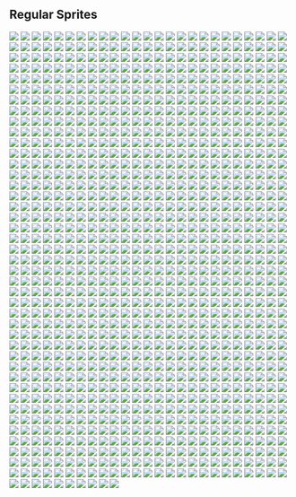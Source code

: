 ## Regular Sprites
![](static/regular/bronzor.png)
![](static/regular/leafeon.png)
![](static/regular/beldum.png)
![](static/regular/shiftry.png)
![](static/regular/blitzle.png)
![](static/regular/dragalge.png)
![](static/regular/ledyba.png)
![](static/regular/porygon2.png)
![](static/regular/jangmo-o.png)
![](static/regular/snivy.png)
![](static/regular/cutiefly.png)
![](static/regular/furfrou-star.png)
![](static/regular/wimpod.png)
![](static/regular/sandygast.png)
![](static/regular/genesect-burn.png)
![](static/regular/lombre.png)
![](static/regular/lickitung.png)
![](static/regular/zoroark.png)
![](static/regular/lunala.png)
![](static/regular/hydreigon.png)
![](static/regular/cobalion.png)
![](static/regular/vulpix-alola.png)
![](static/regular/dwebble.png)
![](static/regular/salandit.png)
![](static/regular/minior-violet.png)
![](static/regular/politoed.png)
![](static/regular/trapinch.png)
![](static/regular/caterpie.png)
![](static/regular/bruxish.png)
![](static/regular/metagross-mega.png)
![](static/regular/skarmory.png)
![](static/regular/hoopa-unbound.png)
![](static/regular/rotom.png)
![](static/regular/darmanitan-zen.png)
![](static/regular/arceus-fire.png)
![](static/regular/drilbur.png)
![](static/regular/starly.png)
![](static/regular/vivillon-sandstorm.png)
![](static/regular/gastrodon.png)
![](static/regular/accelgor.png)
![](static/regular/graveler.png)
![](static/regular/swablu.png)
![](static/regular/scizor.png)
![](static/regular/vikavolt.png)
![](static/regular/mandibuzz.png)
![](static/regular/luvdisc.png)
![](static/regular/fennekin.png)
![](static/regular/simisage.png)
![](static/regular/glalie.png)
![](static/regular/piplup.png)
![](static/regular/finneon.png)
![](static/regular/piloswine.png)
![](static/regular/pinsir-mega.png)
![](static/regular/beedrill.png)
![](static/regular/diancie-mega.png)
![](static/regular/typhlosion.png)
![](static/regular/sandile.png)
![](static/regular/golurk.png)
![](static/regular/terrakion.png)
![](static/regular/gloom.png)
![](static/regular/turtonator.png)
![](static/regular/monferno.png)
![](static/regular/shiinotic.png)
![](static/regular/phantump.png)
![](static/regular/croagunk.png)
![](static/regular/ampharos.png)
![](static/regular/pichu.png)
![](static/regular/kommo-o.png)
![](static/regular/moltres.png)
![](static/regular/carnivine.png)
![](static/regular/ursaring.png)
![](static/regular/unown-h.png)
![](static/regular/venonat.png)
![](static/regular/servine.png)
![](static/regular/tentacruel.png)
![](static/regular/electrike.png)
![](static/regular/archeops.png)
![](static/regular/torkoal.png)
![](static/regular/talonflame.png)
![](static/regular/inkay.png)
![](static/regular/riolu.png)
![](static/regular/vivillon-poke-ball.png)
![](static/regular/unfezant.png)
![](static/regular/tapu-lele.png)
![](static/regular/genesect-shock.png)
![](static/regular/altaria-mega.png)
![](static/regular/psyduck.png)
![](static/regular/zweilous.png)
![](static/regular/litten.png)
![](static/regular/minccino.png)
![](static/regular/magby.png)
![](static/regular/unown-r.png)
![](static/regular/silvally-dark.png)
![](static/regular/chandelure.png)
![](static/regular/spewpa.png)
![](static/regular/pinsir.png)
![](static/regular/camerupt-mega.png)
![](static/regular/lairon.png)
![](static/regular/volcanion.png)
![](static/regular/volcarona.png)
![](static/regular/swellow.png)
![](static/regular/ponyta.png)
![](static/regular/whiscash.png)
![](static/regular/yanma.png)
![](static/regular/tornadus.png)
![](static/regular/panpour.png)
![](static/regular/rotom-mow.png)
![](static/regular/spoink.png)
![](static/regular/furfrou-dandy.png)
![](static/regular/pidove.png)
![](static/regular/omastar.png)
![](static/regular/pumpkaboo-small.png)
![](static/regular/sawsbuck-winter.png)
![](static/regular/greninja.png)
![](static/regular/mr-mime.png)
![](static/regular/salazzle.png)
![](static/regular/raichu.png)
![](static/regular/barboach.png)
![](static/regular/golisopod.png)
![](static/regular/vivillon-ocean.png)
![](static/regular/hakamo-o.png)
![](static/regular/darmanitan.png)
![](static/regular/keldeo-resolute.png)
![](static/regular/cosmoem.png)
![](static/regular/weavile.png)
![](static/regular/corphish.png)
![](static/regular/amaura.png)
![](static/regular/gourgeist-large.png)
![](static/regular/aron.png)
![](static/regular/minior.png)
![](static/regular/shellos-east.png)
![](static/regular/unown-d.png)
![](static/regular/smeargle.png)
![](static/regular/vivillon-tundra.png)
![](static/regular/arceus-dragon.png)
![](static/regular/glaceon.png)
![](static/regular/crabrawler.png)
![](static/regular/unown-exclamation.png)
![](static/regular/patrat.png)
![](static/regular/zorua.png)
![](static/regular/lilligant.png)
![](static/regular/dusclops.png)
![](static/regular/glameow.png)
![](static/regular/skiddo.png)
![](static/regular/anorith.png)
![](static/regular/garchomp-mega.png)
![](static/regular/victini.png)
![](static/regular/rattata-alola.png)
![](static/regular/metapod.png)
![](static/regular/delcatty.png)
![](static/regular/morelull.png)
![](static/regular/unown-c.png)
![](static/regular/phione.png)
![](static/regular/pikachu-pop-star.png)
![](static/regular/oricorio-pau.png)
![](static/regular/kyurem-black.png)
![](static/regular/wormadam.png)
![](static/regular/sneasel.png)
![](static/regular/latias.png)
![](static/regular/mankey.png)
![](static/regular/keldeo.png)
![](static/regular/hoopa.png)
![](static/regular/gengar.png)
![](static/regular/rampardos.png)
![](static/regular/charjabug.png)
![](static/regular/hippowdon.png)
![](static/regular/beedrill-mega.png)
![](static/regular/gliscor.png)
![](static/regular/tyrantrum.png)
![](static/regular/arceus-bug.png)
![](static/regular/fletchinder.png)
![](static/regular/geodude-alola.png)
![](static/regular/yamask.png)
![](static/regular/persian.png)
![](static/regular/weepinbell.png)
![](static/regular/sawsbuck.png)
![](static/regular/cherubi.png)
![](static/regular/milotic.png)
![](static/regular/slurpuff.png)
![](static/regular/banette.png)
![](static/regular/delibird.png)
![](static/regular/wingull.png)
![](static/regular/grotle.png)
![](static/regular/snubbull.png)
![](static/regular/combee.png)
![](static/regular/kricketot.png)
![](static/regular/arceus-flying.png)
![](static/regular/pineco.png)
![](static/regular/seedot.png)
![](static/regular/absol.png)
![](static/regular/spinarak.png)
![](static/regular/arceus.png)
![](static/regular/silvally-dragon.png)
![](static/regular/pikachu-hoenn-cap.png)
![](static/regular/cottonee.png)
![](static/regular/pelipper.png)
![](static/regular/tympole.png)
![](static/regular/pheromosa.png)
![](static/regular/burmy.png)
![](static/regular/toxicroak.png)
![](static/regular/chansey.png)
![](static/regular/barbaracle.png)
![](static/regular/dugtrio-alola.png)
![](static/regular/mesprit.png)
![](static/regular/whimsicott.png)
![](static/regular/shinx.png)
![](static/regular/ampharos-mega.png)
![](static/regular/bayleef.png)
![](static/regular/suicune.png)
![](static/regular/swanna.png)
![](static/regular/larvesta.png)
![](static/regular/noctowl.png)
![](static/regular/heatmor.png)
![](static/regular/watchog.png)
![](static/regular/clamperl.png)
![](static/regular/altaria.png)
![](static/regular/darkrai.png)
![](static/regular/wishiwashi.png)
![](static/regular/pikachu-libre.png)
![](static/regular/karrablast.png)
![](static/regular/jumpluff.png)
![](static/regular/unown-f.png)
![](static/regular/lopunny.png)
![](static/regular/unown-b.png)
![](static/regular/pachirisu.png)
![](static/regular/mismagius.png)
![](static/regular/mewtwo.png)
![](static/regular/mudkip.png)
![](static/regular/furfrou-debutante.png)
![](static/regular/graveler-alola.png)
![](static/regular/mantine.png)
![](static/regular/unown-v.png)
![](static/regular/shaymin.png)
![](static/regular/duskull.png)
![](static/regular/sunkern.png)
![](static/regular/nidoqueen.png)
![](static/regular/kartana.png)
![](static/regular/cherrim.png)
![](static/regular/arceus-dark.png)
![](static/regular/treecko.png)
![](static/regular/wormadam-sandy.png)
![](static/regular/emboar.png)
![](static/regular/gorebyss.png)
![](static/regular/burmy-sandy.png)
![](static/regular/drapion.png)
![](static/regular/ledian.png)
![](static/regular/jirachi.png)
![](static/regular/numel.png)
![](static/regular/ninetales.png)
![](static/regular/unown-z.png)
![](static/regular/silvally-ground.png)
![](static/regular/munna.png)
![](static/regular/lapras.png)
![](static/regular/wynaut.png)
![](static/regular/roselia.png)
![](static/regular/alakazam-mega.png)
![](static/regular/golbat.png)
![](static/regular/carbink.png)
![](static/regular/porygon-z.png)
![](static/regular/sandslash.png)
![](static/regular/makuhita.png)
![](static/regular/weezing.png)
![](static/regular/jolteon.png)
![](static/regular/spheal.png)
![](static/regular/tapu-koko.png)
![](static/regular/sawsbuck-summer.png)
![](static/regular/helioptile.png)
![](static/regular/reshiram.png)
![](static/regular/silvally-electric.png)
![](static/regular/landorus.png)
![](static/regular/stakataka.png)
![](static/regular/scolipede.png)
![](static/regular/miltank.png)
![](static/regular/totodile.png)
![](static/regular/vivillon-icy-snow.png)
![](static/regular/deino.png)
![](static/regular/houndoom-mega.png)
![](static/regular/necrozma-dawn.png)
![](static/regular/floette-eternal.png)
![](static/regular/absol-mega.png)
![](static/regular/chinchou.png)
![](static/regular/oricorio-sensu.png)
![](static/regular/vanilluxe.png)
![](static/regular/swadloon.png)
![](static/regular/persian-alola.png)
![](static/regular/groudon.png)
![](static/regular/koffing.png)
![](static/regular/yungoos.png)
![](static/regular/granbull.png)
![](static/regular/leavanny.png)
![](static/regular/axew.png)
![](static/regular/krookodile.png)
![](static/regular/brionne.png)
![](static/regular/lycanroc-dusk.png)
![](static/regular/sliggoo.png)
![](static/regular/pumpkaboo.png)
![](static/regular/aerodactyl-mega.png)
![](static/regular/gengar-mega.png)
![](static/regular/darumaka.png)
![](static/regular/chingling.png)
![](static/regular/pawniard.png)
![](static/regular/dragonite.png)
![](static/regular/minior-blue.png)
![](static/regular/bellossom.png)
![](static/regular/manectric-mega.png)
![](static/regular/kadabra.png)
![](static/regular/charmeleon.png)
![](static/regular/kangaskhan-mega.png)
![](static/regular/florges-blue.png)
![](static/regular/crawdaunt.png)
![](static/regular/tapu-fini.png)
![](static/regular/silvally-fairy.png)
![](static/regular/flabebe.png)
![](static/regular/oranguru.png)
![](static/regular/mienshao.png)
![](static/regular/gardevoir-mega.png)
![](static/regular/masquerain.png)
![](static/regular/flygon.png)
![](static/regular/hitmonlee.png)
![](static/regular/claydol.png)
![](static/regular/aegislash-blade.png)
![](static/regular/pyroar.png)
![](static/regular/paras.png)
![](static/regular/lileep.png)
![](static/regular/shellder.png)
![](static/regular/slakoth.png)
![](static/regular/drowzee.png)
![](static/regular/swirlix.png)
![](static/regular/corsola.png)
![](static/regular/audino-mega.png)
![](static/regular/litwick.png)
![](static/regular/burmy-trash.png)
![](static/regular/hariyama.png)
![](static/regular/deoxys-speed.png)
![](static/regular/girafarig.png)
![](static/regular/pidgey.png)
![](static/regular/vulpix.png)
![](static/regular/cloyster.png)
![](static/regular/exploud.png)
![](static/regular/silvally-fighting.png)
![](static/regular/bergmite.png)
![](static/regular/tapu-bulu.png)
![](static/regular/zeraora.png)
![](static/regular/magearna-original.png)
![](static/regular/braviary.png)
![](static/regular/tornadus-therian.png)
![](static/regular/swampert-mega.png)
![](static/regular/arceus-ghost.png)
![](static/regular/manaphy.png)
![](static/regular/jynx.png)
![](static/regular/regirock.png)
![](static/regular/minior-green.png)
![](static/regular/tynamo.png)
![](static/regular/machop.png)
![](static/regular/klang.png)
![](static/regular/muk.png)
![](static/regular/genesect.png)
![](static/regular/floatzel.png)
![](static/regular/bastiodon.png)
![](static/regular/vivillon-marine.png)
![](static/regular/illumise.png)
![](static/regular/salamence-mega.png)
![](static/regular/mew.png)
![](static/regular/lunatone.png)
![](static/regular/gallade.png)
![](static/regular/skorupi.png)
![](static/regular/stoutland.png)
![](static/regular/trumbeak.png)
![](static/regular/mudbray.png)
![](static/regular/heliolisk.png)
![](static/regular/cacnea.png)
![](static/regular/liepard.png)
![](static/regular/dunsparce.png)
![](static/regular/ralts.png)
![](static/regular/voltorb.png)
![](static/regular/porygon.png)
![](static/regular/natu.png)
![](static/regular/raticate-alola.png)
![](static/regular/combusken.png)
![](static/regular/yveltal.png)
![](static/regular/rhyperior.png)
![](static/regular/floette-blue.png)
![](static/regular/sentret.png)
![](static/regular/snorlax.png)
![](static/regular/prinplup.png)
![](static/regular/tauros.png)
![](static/regular/farfetchd.png)
![](static/regular/munchlax.png)
![](static/regular/butterfree.png)
![](static/regular/oddish.png)
![](static/regular/buneary.png)
![](static/regular/linoone.png)
![](static/regular/tentacool.png)
![](static/regular/hoppip.png)
![](static/regular/mareanie.png)
![](static/regular/togedemaru.png)
![](static/regular/deerling-summer.png)
![](static/regular/drampa.png)
![](static/regular/klink.png)
![](static/regular/muk-alola.png)
![](static/regular/rhyhorn.png)
![](static/regular/misdreavus.png)
![](static/regular/growlithe.png)
![](static/regular/exeggutor-alola.png)
![](static/regular/shroomish.png)
![](static/regular/kakuna.png)
![](static/regular/chimchar.png)
![](static/regular/deerling-winter.png)
![](static/regular/horsea.png)
![](static/regular/torracat.png)
![](static/regular/gothita.png)
![](static/regular/glalie-mega.png)
![](static/regular/zapdos.png)
![](static/regular/woobat.png)
![](static/regular/jigglypuff.png)
![](static/regular/cubone.png)
![](static/regular/carvanha.png)
![](static/regular/goomy.png)
![](static/regular/skrelp.png)
![](static/regular/beartic.png)
![](static/regular/incineroar.png)
![](static/regular/alomomola.png)
![](static/regular/garchomp.png)
![](static/regular/tangrowth.png)
![](static/regular/gothitelle.png)
![](static/regular/honedge.png)
![](static/regular/lurantis.png)
![](static/regular/wormadam-trash.png)
![](static/regular/unown-p.png)
![](static/regular/zekrom.png)
![](static/regular/bisharp.png)
![](static/regular/latios-mega.png)
![](static/regular/raikou.png)
![](static/regular/pikachu-original-cap.png)
![](static/regular/mawile-mega.png)
![](static/regular/deoxys-attack.png)
![](static/regular/pikipek.png)
![](static/regular/houndoom.png)
![](static/regular/vespiquen.png)
![](static/regular/cosmog.png)
![](static/regular/magmar.png)
![](static/regular/floette-yellow.png)
![](static/regular/meowstic.png)
![](static/regular/bidoof.png)
![](static/regular/groudon-primal.png)
![](static/regular/smoochum.png)
![](static/regular/entei.png)
![](static/regular/vivillon-jungle.png)
![](static/regular/clawitzer.png)
![](static/regular/zygarde-complete.png)
![](static/regular/silvally-flying.png)
![](static/regular/aurorus.png)
![](static/regular/simisear.png)
![](static/regular/arceus-fighting.png)
![](static/regular/klefki.png)
![](static/regular/xurkitree.png)
![](static/regular/murkrow.png)
![](static/regular/dartrix.png)
![](static/regular/vaporeon.png)
![](static/regular/feebas.png)
![](static/regular/feraligatr.png)
![](static/regular/marill.png)
![](static/regular/swampert.png)
![](static/regular/swalot.png)
![](static/regular/mienfoo.png)
![](static/regular/unown-i.png)
![](static/regular/electabuzz.png)
![](static/regular/ivysaur.png)
![](static/regular/cacturne.png)
![](static/regular/seaking.png)
![](static/regular/minun.png)
![](static/regular/larvitar.png)
![](static/regular/mewtwo-mega-y.png)
![](static/regular/cranidos.png)
![](static/regular/conkeldurr.png)
![](static/regular/ducklett.png)
![](static/regular/kangaskhan.png)
![](static/regular/buzzwole.png)
![](static/regular/magnezone.png)
![](static/regular/pangoro.png)
![](static/regular/deerling.png)
![](static/regular/unown-u.png)
![](static/regular/sealeo.png)
![](static/regular/silvally-ghost.png)
![](static/regular/reuniclus.png)
![](static/regular/crabominable.png)
![](static/regular/marowak.png)
![](static/regular/unown-y.png)
![](static/regular/gumshoos.png)
![](static/regular/vivillon-sun.png)
![](static/regular/mightyena.png)
![](static/regular/diglett-alola.png)
![](static/regular/palkia.png)
![](static/regular/fomantis.png)
![](static/regular/tranquill.png)
![](static/regular/wartortle.png)
![](static/regular/baltoy.png)
![](static/regular/unown-g.png)
![](static/regular/vullaby.png)
![](static/regular/naganadel.png)
![](static/regular/lycanroc.png)
![](static/regular/cleffa.png)
![](static/regular/meganium.png)
![](static/regular/musharna.png)
![](static/regular/rufflet.png)
![](static/regular/meowth-alola.png)
![](static/regular/lucario.png)
![](static/regular/grimer-alola.png)
![](static/regular/igglybuff.png)
![](static/regular/ho-oh.png)
![](static/regular/abomasnow-mega.png)
![](static/regular/seel.png)
![](static/regular/meloetta.png)
![](static/regular/swinub.png)
![](static/regular/dodrio.png)
![](static/regular/avalugg.png)
![](static/regular/relicanth.png)
![](static/regular/unown-n.png)
![](static/regular/wailord.png)
![](static/regular/sharpedo-mega.png)
![](static/regular/rattata.png)
![](static/regular/arceus-poison.png)
![](static/regular/geodude.png)
![](static/regular/golduck.png)
![](static/regular/victreebel.png)
![](static/regular/silvally-ice.png)
![](static/regular/araquanid.png)
![](static/regular/sharpedo.png)
![](static/regular/ribombee.png)
![](static/regular/vivillon.png)
![](static/regular/pikachu-unova-cap.png)
![](static/regular/silvally-bug.png)
![](static/regular/roggenrola.png)
![](static/regular/chatot.png)
![](static/regular/rowlet.png)
![](static/regular/ekans.png)
![](static/regular/braixen.png)
![](static/regular/aegislash.png)
![](static/regular/kricketune.png)
![](static/regular/sudowoodo.png)
![](static/regular/unown-m.png)
![](static/regular/amoonguss.png)
![](static/regular/gulpin.png)
![](static/regular/rhydon.png)
![](static/regular/nuzleaf.png)
![](static/regular/omanyte.png)
![](static/regular/oshawott.png)
![](static/regular/vigoroth.png)
![](static/regular/sandshrew.png)
![](static/regular/herdier.png)
![](static/regular/azelf.png)
![](static/regular/exeggutor.png)
![](static/regular/doduo.png)
![](static/regular/ninjask.png)
![](static/regular/pichu-spiky-eared.png)
![](static/regular/zubat.png)
![](static/regular/xerneas.png)
![](static/regular/gligar.png)
![](static/regular/scyther.png)
![](static/regular/mawile.png)
![](static/regular/excadrill.png)
![](static/regular/eevee.png)
![](static/regular/meloetta-pirouette.png)
![](static/regular/trevenant.png)
![](static/regular/shellos.png)
![](static/regular/blissey.png)
![](static/regular/marshtomp.png)
![](static/regular/rotom-frost.png)
![](static/regular/chimecho.png)
![](static/regular/nosepass.png)
![](static/regular/empoleon.png)
![](static/regular/shuckle.png)
![](static/regular/cinccino.png)
![](static/regular/kyogre-primal.png)
![](static/regular/wailmer.png)
![](static/regular/purrloin.png)
![](static/regular/togepi.png)
![](static/regular/krokorok.png)
![](static/regular/staravia.png)
![](static/regular/passimian.png)
![](static/regular/skuntank.png)
![](static/regular/nidoran-m.png)
![](static/regular/cryogonal.png)
![](static/regular/frillish.png)
![](static/regular/crobat.png)
![](static/regular/pansear.png)
![](static/regular/kyogre.png)
![](static/regular/arceus-ice.png)
![](static/regular/floette-white.png)
![](static/regular/plusle.png)
![](static/regular/dugtrio.png)
![](static/regular/ludicolo.png)
![](static/regular/charizard.png)
![](static/regular/bewear.png)
![](static/regular/fearow.png)
![](static/regular/vibrava.png)
![](static/regular/gourgeist.png)
![](static/regular/aggron-mega.png)
![](static/regular/bronzong.png)
![](static/regular/lycanroc-midnight.png)
![](static/regular/floette.png)
![](static/regular/marowak-alola.png)
![](static/regular/throh.png)
![](static/regular/snorunt.png)
![](static/regular/flabebe-blue.png)
![](static/regular/mudsdale.png)
![](static/regular/vanillish.png)
![](static/regular/gogoat.png)
![](static/regular/xerneas-active.png)
![](static/regular/trubbish.png)
![](static/regular/pidgeot.png)
![](static/regular/duosion.png)
![](static/regular/vivillon-modern.png)
![](static/regular/durant.png)
![](static/regular/meditite.png)
![](static/regular/boldore.png)
![](static/regular/houndour.png)
![](static/regular/marshadow.png)
![](static/regular/hoothoot.png)
![](static/regular/wurmple.png)
![](static/regular/sceptile-mega.png)
![](static/regular/zebstrika.png)
![](static/regular/palpitoad.png)
![](static/regular/grumpig.png)
![](static/regular/togekiss.png)
![](static/regular/poochyena.png)
![](static/regular/kingler.png)
![](static/regular/frogadier.png)
![](static/regular/gardevoir.png)
![](static/regular/mime-jr.png)
![](static/regular/furfrou-matron.png)
![](static/regular/thundurus-therian.png)
![](static/regular/chikorita.png)
![](static/regular/froslass.png)
![](static/regular/primeape.png)
![](static/regular/lumineon.png)
![](static/regular/nidorina.png)
![](static/regular/toucannon.png)
![](static/regular/flaaffy.png)
![](static/regular/sunflora.png)
![](static/regular/elekid.png)
![](static/regular/sceptile.png)
![](static/regular/aggron.png)
![](static/regular/gabite.png)
![](static/regular/xatu.png)
![](static/regular/salamence.png)
![](static/regular/genesect-chill.png)
![](static/regular/scizor-mega.png)
![](static/regular/vivillon-elegant.png)
![](static/regular/cresselia.png)
![](static/regular/arbok.png)
![](static/regular/unown-q.png)
![](static/regular/vivillon-continental.png)
![](static/regular/latios.png)
![](static/regular/decidueye.png)
![](static/regular/whirlipede.png)
![](static/regular/pikachu-phd.png)
![](static/regular/raticate.png)
![](static/regular/clefairy.png)
![](static/regular/magikarp.png)
![](static/regular/oricorio-pom-pom.png)
![](static/regular/pikachu-alola-cap.png)
![](static/regular/shelgon.png)
![](static/regular/metang.png)
![](static/regular/heatran.png)
![](static/regular/pikachu-belle.png)
![](static/regular/aerodactyl.png)
![](static/regular/octillery.png)
![](static/regular/vivillon-polar.png)
![](static/regular/arceus-steel.png)
![](static/regular/bibarel.png)
![](static/regular/wishiwashi-school.png)
![](static/regular/tropius.png)
![](static/regular/kirlia.png)
![](static/regular/magmortar.png)
![](static/regular/aipom.png)
![](static/regular/bonsly.png)
![](static/regular/blaziken.png)
![](static/regular/samurott.png)
![](static/regular/jellicent.png)
![](static/regular/silvally-grass.png)
![](static/regular/luxio.png)
![](static/regular/dewott.png)
![](static/regular/slowpoke.png)
![](static/regular/dedenne.png)
![](static/regular/croconaw.png)
![](static/regular/stufful.png)
![](static/regular/comfey.png)
![](static/regular/sableye-mega.png)
![](static/regular/abomasnow.png)
![](static/regular/vivillon-high-plains.png)
![](static/regular/vivillon-fancy.png)
![](static/regular/beheeyem.png)
![](static/regular/vivillon-river.png)
![](static/regular/minior-orange.png)
![](static/regular/steenee.png)
![](static/regular/tyranitar-mega.png)
![](static/regular/machamp.png)
![](static/regular/genesect-douse.png)
![](static/regular/maractus.png)
![](static/regular/komala.png)
![](static/regular/simipour.png)
![](static/regular/phanpy.png)
![](static/regular/mewtwo-mega-x.png)
![](static/regular/furfrou-pharaoh.png)
![](static/regular/spearow.png)
![](static/regular/bellsprout.png)
![](static/regular/silvally-rock.png)
![](static/regular/galvantula.png)
![](static/regular/unown-e.png)
![](static/regular/qwilfish.png)
![](static/regular/gourgeist-super.png)
![](static/regular/kyurem.png)
![](static/regular/chesnaught.png)
![](static/regular/castform-rainy.png)
![](static/regular/shieldon.png)
![](static/regular/deoxys-defense.png)
![](static/regular/lopunny-mega.png)
![](static/regular/pumpkaboo-large.png)
![](static/regular/uxie.png)
![](static/regular/diglett.png)
![](static/regular/azumarill.png)
![](static/regular/malamar.png)
![](static/regular/silvally-fire.png)
![](static/regular/gyarados.png)
![](static/regular/binacle.png)
![](static/regular/furfrou.png)
![](static/regular/hitmonchan.png)
![](static/regular/swoobat.png)
![](static/regular/bouffalant.png)
![](static/regular/remoraid.png)
![](static/regular/silvally-psychic.png)
![](static/regular/pikachu-sinnoh-cap.png)
![](static/regular/scraggy.png)
![](static/regular/delphox.png)
![](static/regular/electivire.png)
![](static/regular/seadra.png)
![](static/regular/castform-sunny.png)
![](static/regular/lillipup.png)
![](static/regular/electrode.png)
![](static/regular/carracosta.png)
![](static/regular/steelix-mega.png)
![](static/regular/charizard-mega-y.png)
![](static/regular/flareon.png)
![](static/regular/pikachu-cosplay.png)
![](static/regular/unown-k.png)
![](static/regular/starmie.png)
![](static/regular/necrozma-ultra.png)
![](static/regular/venipede.png)
![](static/regular/oricorio.png)
![](static/regular/machoke.png)
![](static/regular/cradily.png)
![](static/regular/purugly.png)
![](static/regular/taillow.png)
![](static/regular/mareep.png)
![](static/regular/gastly.png)
![](static/regular/heracross.png)
![](static/regular/latias-mega.png)
![](static/regular/meowth.png)
![](static/regular/heracross-mega.png)
![](static/regular/shelmet.png)
![](static/regular/turtwig.png)
![](static/regular/dratini.png)
![](static/regular/tangela.png)
![](static/regular/celebi.png)
![](static/regular/tirtouga.png)
![](static/regular/goodra.png)
![](static/regular/cubchoo.png)
![](static/regular/minior-red.png)
![](static/regular/kabutops.png)
![](static/regular/breloom.png)
![](static/regular/happiny.png)
![](static/regular/krabby.png)
![](static/regular/slugma.png)
![](static/regular/mimikyu.png)
![](static/regular/gothorita.png)
![](static/regular/huntail.png)
![](static/regular/sableye.png)
![](static/regular/spiritomb.png)
![](static/regular/weedle.png)
![](static/regular/magnemite.png)
![](static/regular/grubbin.png)
![](static/regular/pancham.png)
![](static/regular/lickilicky.png)
![](static/regular/greninja-ash.png)
![](static/regular/stunky.png)
![](static/regular/bagon.png)
![](static/regular/arceus-rock.png)
![](static/regular/poipole.png)
![](static/regular/dialga.png)
![](static/regular/gastrodon-east.png)
![](static/regular/registeel.png)
![](static/regular/nidoran-f.png)
![](static/regular/pikachu-kalos-cap.png)
![](static/regular/vivillon-savanna.png)
![](static/regular/eelektrik.png)
![](static/regular/raichu-alola.png)
![](static/regular/doublade.png)
![](static/regular/sandshrew-alola.png)
![](static/regular/yanmega.png)
![](static/regular/pikachu.png)
![](static/regular/giratina.png)
![](static/regular/sawsbuck-autumn.png)
![](static/regular/unown-o.png)
![](static/regular/lucario-mega.png)
![](static/regular/kabuto.png)
![](static/regular/haxorus.png)
![](static/regular/zygarde-10.png)
![](static/regular/gyarados-mega.png)
![](static/regular/scatterbug.png)
![](static/regular/florges-yellow.png)
![](static/regular/shedinja.png)
![](static/regular/vanillite.png)
![](static/regular/pumpkaboo-super.png)
![](static/regular/tsareena.png)
![](static/regular/bounsweet.png)
![](static/regular/florges-orange.png)
![](static/regular/magneton.png)
![](static/regular/whismur.png)
![](static/regular/silvally-water.png)
![](static/regular/pupitar.png)
![](static/regular/elgyem.png)
![](static/regular/necrozma.png)
![](static/regular/rotom-wash.png)
![](static/regular/wigglytuff.png)
![](static/regular/pikachu-rock-star.png)
![](static/regular/metagross.png)
![](static/regular/staraptor.png)
![](static/regular/gible.png)
![](static/regular/honchkrow.png)
![](static/regular/popplio.png)
![](static/regular/silvally-poison.png)
![](static/regular/foongus.png)
![](static/regular/druddigon.png)
![](static/regular/camerupt.png)
![](static/regular/gallade-mega.png)
![](static/regular/ninetales-alola.png)
![](static/regular/torterra.png)
![](static/regular/castform.png)
![](static/regular/dhelmise.png)
![](static/regular/armaldo.png)
![](static/regular/unown-w.png)
![](static/regular/dustox.png)
![](static/regular/ferrothorn.png)
![](static/regular/regigigas.png)
![](static/regular/solosis.png)
![](static/regular/beautifly.png)
![](static/regular/hawlucha.png)
![](static/regular/skiploom.png)
![](static/regular/silvally-steel.png)
![](static/regular/furfrou-diamond.png)
![](static/regular/solgaleo.png)
![](static/regular/probopass.png)
![](static/regular/onix.png)
![](static/regular/arceus-water.png)
![](static/regular/spritzee.png)
![](static/regular/furret.png)
![](static/regular/stunfisk.png)
![](static/regular/torchic.png)
![](static/regular/froakie.png)
![](static/regular/venusaur.png)
![](static/regular/slowbro.png)
![](static/regular/silvally.png)
![](static/regular/haunter.png)
![](static/regular/magearna.png)
![](static/regular/basculin-blue-striped.png)
![](static/regular/volbeat.png)
![](static/regular/golett.png)
![](static/regular/lampent.png)
![](static/regular/slowbro-mega.png)
![](static/regular/arceus-psychic.png)
![](static/regular/steelix.png)
![](static/regular/poliwhirl.png)
![](static/regular/nidoking.png)
![](static/regular/cascoon.png)
![](static/regular/pignite.png)
![](static/regular/unown-x.png)
![](static/regular/magcargo.png)
![](static/regular/tyranitar.png)
![](static/regular/genesect-standard.png)
![](static/regular/medicham.png)
![](static/regular/crustle.png)
![](static/regular/kingdra.png)
![](static/regular/rotom-heat.png)
![](static/regular/blacephalon.png)
![](static/regular/serperior.png)
![](static/regular/espeon.png)
![](static/regular/aromatisse.png)
![](static/regular/surskit.png)
![](static/regular/fletchling.png)
![](static/regular/squirtle.png)
![](static/regular/minior-indigo.png)
![](static/regular/mamoswine.png)
![](static/regular/vivillon-archipelago.png)
![](static/regular/gigalith.png)
![](static/regular/virizion.png)
![](static/regular/teddiursa.png)
![](static/regular/kyurem-white.png)
![](static/regular/castform-snowy.png)
![](static/regular/flabebe-yellow.png)
![](static/regular/togetic.png)
![](static/regular/solrock.png)
![](static/regular/infernape.png)
![](static/regular/tyrogue.png)
![](static/regular/budew.png)
![](static/regular/klinklang.png)
![](static/regular/hypno.png)
![](static/regular/venusaur-mega.png)
![](static/regular/ditto.png)
![](static/regular/pidgeotto.png)
![](static/regular/gurdurr.png)
![](static/regular/donphan.png)
![](static/regular/quilava.png)
![](static/regular/abra.png)
![](static/regular/emolga.png)
![](static/regular/flabebe-orange.png)
![](static/regular/luxray.png)
![](static/regular/mothim.png)
![](static/regular/diggersby.png)
![](static/regular/poliwrath.png)
![](static/regular/dragonair.png)
![](static/regular/slowking.png)
![](static/regular/mantyke.png)
![](static/regular/noivern.png)
![](static/regular/arceus-grass.png)
![](static/regular/sylveon.png)
![](static/regular/seviper.png)
![](static/regular/garbodor.png)
![](static/regular/dusknoir.png)
![](static/regular/litleo.png)
![](static/regular/arceus-electric.png)
![](static/regular/quilladin.png)
![](static/regular/azurill.png)
![](static/regular/unown-question.png)
![](static/regular/manectric.png)
![](static/regular/exeggcute.png)
![](static/regular/toxapex.png)
![](static/regular/gourgeist-small.png)
![](static/regular/staryu.png)
![](static/regular/snover.png)
![](static/regular/bulbasaur.png)
![](static/regular/sewaddle.png)
![](static/regular/loudred.png)
![](static/regular/slaking.png)
![](static/regular/lanturn.png)
![](static/regular/skitty.png)
![](static/regular/tyrunt.png)
![](static/regular/deerling-autumn.png)
![](static/regular/parasect.png)
![](static/regular/shuppet.png)
![](static/regular/necrozma-dusk.png)
![](static/regular/nidorino.png)
![](static/regular/furfrou-heart.png)
![](static/regular/tepig.png)
![](static/regular/walrein.png)
![](static/regular/vileplume.png)
![](static/regular/vivillon-garden.png)
![](static/regular/archen.png)
![](static/regular/timburr.png)
![](static/regular/arcanine.png)
![](static/regular/arceus-ground.png)
![](static/regular/articuno.png)
![](static/regular/landorus-therian.png)
![](static/regular/medicham-mega.png)
![](static/regular/zangoose.png)
![](static/regular/minior-yellow.png)
![](static/regular/forretress.png)
![](static/regular/shaymin-sky.png)
![](static/regular/unown-s.png)
![](static/regular/alakazam.png)
![](static/regular/banette-mega.png)
![](static/regular/blastoise-mega.png)
![](static/regular/guzzlord.png)
![](static/regular/cyndaquil.png)
![](static/regular/unown-l.png)
![](static/regular/rayquaza-mega.png)
![](static/regular/rayquaza.png)
![](static/regular/drifloon.png)
![](static/regular/basculin.png)
![](static/regular/grovyle.png)
![](static/regular/flabebe-white.png)
![](static/regular/spinda.png)
![](static/regular/charmander.png)
![](static/regular/zigzagoon.png)
![](static/regular/celesteela.png)
![](static/regular/pansage.png)
![](static/regular/sandslash-alola.png)
![](static/regular/blastoise.png)
![](static/regular/unown.png)
![](static/regular/grimer.png)
![](static/regular/ariados.png)
![](static/regular/bunnelby.png)
![](static/regular/ambipom.png)
![](static/regular/golem.png)
![](static/regular/kecleon.png)
![](static/regular/rotom-fan.png)
![](static/regular/thundurus.png)
![](static/regular/cherrim-sunshine.png)
![](static/regular/giratina-origin.png)
![](static/regular/wobbuffet.png)
![](static/regular/florges.png)
![](static/regular/nincada.png)
![](static/regular/blaziken-mega.png)
![](static/regular/goldeen.png)
![](static/regular/quagsire.png)
![](static/regular/deoxys.png)
![](static/regular/stantler.png)
![](static/regular/espurr.png)
![](static/regular/hitmontop.png)
![](static/regular/lotad.png)
![](static/regular/primarina.png)
![](static/regular/joltik.png)
![](static/regular/sawk.png)
![](static/regular/pikachu-partner-cap.png)
![](static/regular/clefable.png)
![](static/regular/pidgeot-mega.png)
![](static/regular/dewgong.png)
![](static/regular/venomoth.png)
![](static/regular/lugia.png)
![](static/regular/sigilyph.png)
![](static/regular/umbreon.png)
![](static/regular/regice.png)
![](static/regular/zygarde.png)
![](static/regular/furfrou-kabuki.png)
![](static/regular/rapidash.png)
![](static/regular/ferroseed.png)
![](static/regular/floette-orange.png)
![](static/regular/pyukumuku.png)
![](static/regular/wooper.png)
![](static/regular/seismitoad.png)
![](static/regular/escavalier.png)
![](static/regular/buizel.png)
![](static/regular/silcoon.png)
![](static/regular/florges-white.png)
![](static/regular/poliwag.png)
![](static/regular/charizard-mega-x.png)
![](static/regular/vivillon-monsoon.png)
![](static/regular/unown-t.png)
![](static/regular/noibat.png)
![](static/regular/scrafty.png)
![](static/regular/hippopotas.png)
![](static/regular/cofagrigus.png)
![](static/regular/petilil.png)
![](static/regular/rockruff.png)
![](static/regular/type-null.png)
![](static/regular/clauncher.png)
![](static/regular/drifblim.png)
![](static/regular/arceus-fairy.png)
![](static/regular/furfrou-la-reine.png)
![](static/regular/nihilego.png)
![](static/regular/palossand.png)
![](static/regular/audino.png)
![](static/regular/unown-j.png)
![](static/regular/diancie.png)
![](static/regular/roserade.png)
![](static/regular/fraxure.png)
![](static/regular/chespin.png)
![](static/regular/golem-alola.png)
![](static/regular/dewpider.png)
![](static/regular/eelektross.png)